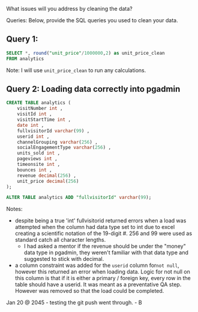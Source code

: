 What issues will you address by cleaning the data?





Queries:
Below, provide the SQL queries you used to clean your data.

## Query 1:
```sql
SELECT *, round("unit_price"/1000000,2) as unit_price_clean
FROM analytics 
```
Note: I will use ```unit_price_clean``` to run any calculations.

## Query 2: Loading data correctly into pgadmin

```sql 
CREATE TABLE analytics (
	visitNumber int ,
	visitId int ,
	visitStartTime int ,
	date int ,
	fullvisitorId varchar(99) ,
	userid int ,
	channelGrouping varchar(256) ,
	socialEngagementType varchar(256) ,
	units_sold int ,
	pageviews int ,
	timeonsite int ,
	bounces int ,
	revenue decimal(256) ,
	unit_price decimal(256)
);
```

```sql
ALTER TABLE analytics ADD "fullvisitorId" varchar(99);
```

Notes:
- despite being a true 'int' fullvisitorid returned errors when a load was attempted when the column had data type set to int due to excel creating a scientific notation of the 19-digit #. 256 and 99 were used as standard catch all character lengths. 
  - I had asked a mentor if the revenue should be under the "money" data type in pgadmin, they weren't familiar with that data type and suggested to stick with decimal. 
- a column constraint was added for the `userid` column for`not null`, however this returned an error when loading data. Logic for not null on this column is that if it is either a primary / foreign key, every row in the table should have a userid. It was meant as a preventative QA step. However was removed so that the load could be completed.


Jan 20 @ 2045 - testing the git push went through. - B